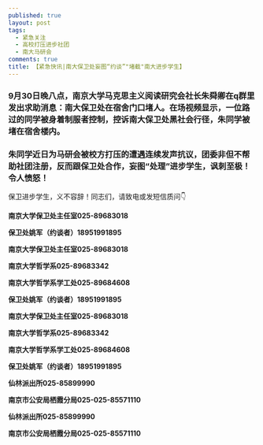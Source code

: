 ```yaml
---
published: true
layout: post
tags:
  - 紧急关注
  - 高校打压进步社团
  - 南大马研会
comments: true
title: 【紧急快讯|南大保卫处妄图“约谈”"堵截"南大进步学生】
---
```


### 9月30日晚八点，南京大学马克思主义阅读研究会社长朱舜卿在q群里发出求助消息：南大保卫处在宿舍门口堵人。在场视频显示，一位路过的同学被身着制服者控制，控诉南大保卫处黑社会行径，朱同学被堵在宿舍楼内。

### 朱同学近日为马研会被校方打压的遭遇连续发声抗议，团委非但不帮助社团注册，反而跟保卫处合作，妄图“处理”进步学生，讽刺至极！令人愤怒！

保卫进步学生，义不容辞！同志们，请致电或发短信质问👇

<p>
  
**南京大学保卫处主任室025-89683018**

**保卫处姚军（约谈者）18951991895**

**南京大学保卫处主任室025-89683018**

**南京大学哲学系025-89683342**

**南京大学哲学系学工处025-89684608**

**保卫处姚军（约谈者）18951991895**

**南京大学保卫处主任室025-89683018**

**南京大学哲学系025-89683342**

**南京大学哲学系学工处025-89684608**

**保卫处姚军（约谈者）18951991895**

**仙林派出所025-85899990**

**南京市公安局栖霞分局025-025-85571110**

**仙林派出所025-85899990**

**南京市公安局栖霞分局025-025-85571110**

</p>
